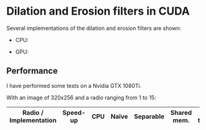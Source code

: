 # Dilation and Erosion filters in CUDA

Several implementations of the dilation and erosion filters are shown:

* CPU:

* GPU:  


## Performance

I have performed some tests on a Nvidia GTX 1080Ti.

With an image of 320x256 and a radio ranging from 1 to 15:

| Radio / Implementation | Speed-up | CPU | Naïve | Separable | Shared mem. | Radio templatized | Filter op. templatized |
| ---------------------- | -------- | --- | ----- | --------- | ----------- | ----------------- | ---------------------- |
